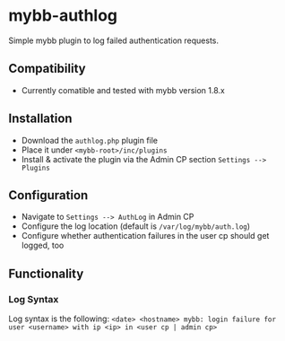 # mybb-authlog

Simple mybb plugin to log failed authentication requests.

## Compatibility

- Currently comatible and tested with mybb version 1.8.x

## Installation

- Download the `authlog.php` plugin file
- Place it under `<mybb-root>/inc/plugins`
- Install & activate the plugin via the Admin CP section `Settings --> Plugins`

## Configuration

- Navigate to `Settings --> AuthLog` in Admin CP
- Configure the log location (default is `/var/log/mybb/auth.log`)
- Configure whether authentication failures in the user cp should get logged, too

## Functionality

### Log Syntax

Log syntax is the following:
`<date> <hostname> mybb: login failure for user <username> with ip <ip> in <user cp | admin cp>`
